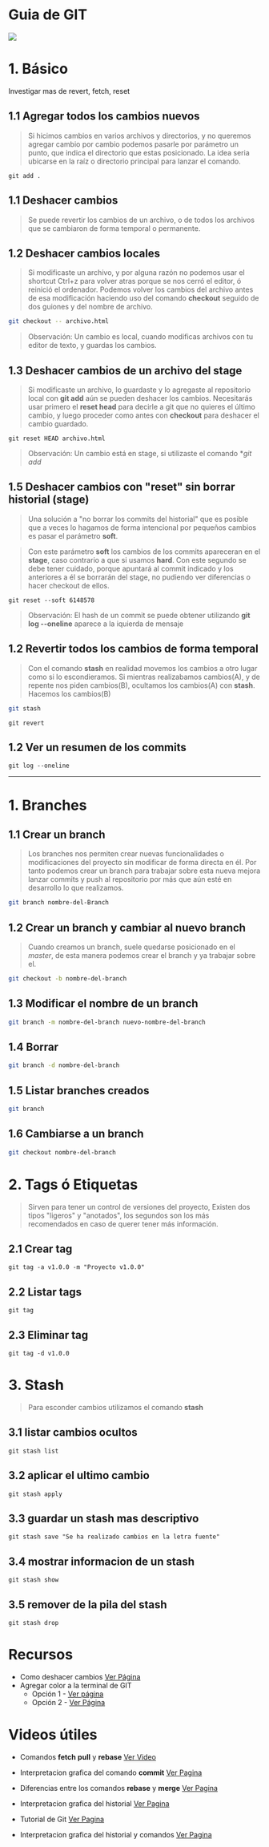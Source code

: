 # Guia de GIT

<img src=/images/programming-software.jpg>

# 1. Básico

Investigar mas de
revert, fetch, reset

## 1.1 Agregar todos los cambios nuevos
> Si hicimos cambios en varios archivos y directorios, y no queremos agregar cambio por cambio
> podemos pasarle por parámetro un punto, que indica el directorio que estas posicionado.
> La idea seria ubicarse en la raíz o directorio principal para lanzar el comando.
```
git add . 
```
## 1.1 Deshacer cambios
>Se puede revertir los cambios de un archivo, o de todos los archivos que se cambiaron
>de forma temporal o permanente.

## 1.2 Deshacer cambios locales
>Si modificaste un archivo, y por alguna razón no podemos usar el shortcut Ctrl+z
>para volver atras porque se nos cerró el editor, ó reinició el ordenador.
>Podemos volver los cambios del archivo antes de esa modificación
>haciendo uso del comando **checkout** seguido de dos guiones y del nombre de archivo.
```bash
git checkout -- archivo.html
```
>Observación: Un cambio es local, cuando modificas archivos con tu editor de texto, y guardas los cambios.

## 1.3 Deshacer cambios de un archivo del stage
>Si modificaste un archivo, lo guardaste y lo agregaste al repositorio local con **git add**
>aún se pueden deshacer los cambios. Necesitarás usar primero el **reset head** para decirle
>a git que no quieres el último cambio, y luego proceder como antes con **checkout** para deshacer
>el cambio guardado.
```
git reset HEAD archivo.html
```
>Observación: Un cambio está en stage, si utilizaste el comando **git add*

## 1.5 Deshacer cambios con "reset" sin borrar historial (stage)
>Una solución a "no borrar los commits del historial" que es posible que a veces
>lo hagamos de forma intencional por pequeños cambios es pasar el parámetro **soft**.

>Con este parámetro **soft** los cambios de los commits apareceran en el **stage**,
>caso contrario a que si usamos **hard**. Con este segundo se debe tener cuidado,
>porque apuntará al commit indicado y los anteriores a él se borrarán del stage,
no pudiendo ver diferencias o hacer checkout de ellos.
```
git reset --soft 6148578
```
>Observación: El hash de un commit se puede obtener utilizando **git log --oneline** aparece
>a la iquierda de mensaje

## 1.2 Revertir todos los cambios de forma temporal
>Con el comando **stash** en realidad movemos los cambios a otro lugar como si lo escondieramos.
>Si mientras realizabamos cambios(A), y de repente nos piden cambios(B), ocultamos los cambios(A)
>con **stash**. Hacemos los cambios(B)
```bash
git stash
```

```
git revert
```

## 1.2 Ver un resumen de los commits
```
git log --oneline
```
- - - 

# 1. Branches

## 1.1 Crear un branch
> Los branches nos permiten crear nuevas funcionalidades o modificaciones del proyecto
> sin modificar de forma directa en él. Por tanto podemos crear un branch para trabajar
> sobre esta nueva mejora lanzar commits y push al repositorio por más que aún esté en
> desarrollo lo que realizamos.
```bash
git branch nombre-del-Branch
```

## 1.2 Crear un branch y cambiar al nuevo branch
> Cuando creamos un branch, suele quedarse posicionado en el *master*, de esta manera
> podemos crear el branch y ya trabajar sobre el.
```bash
git checkout -b nombre-del-branch
```

## 1.3 Modificar el nombre de un branch
```bash
git branch -m nombre-del-branch nuevo-nombre-del-branch
```


## 1.4 Borrar
```bash
git branch -d nombre-del-branch
```

## 1.5 Listar branches creados
> 
```bash
git branch
```

## 1.6 Cambiarse a un branch
>
```bash
git checkout nombre-del-branch
```

# 2. Tags ó Etiquetas
> Sirven para tener un control de versiones del proyecto,
> Existen dos tipos "ligeros" y "anotados", los segundos son los más recomendados
> en caso de querer tener más información.

## 2.1 Crear tag
```
git tag -a v1.0.0 -m "Proyecto v1.0.0"
```

## 2.2 Listar tags
```
git tag
```

## 2.3 Eliminar tag
```
git tag -d v1.0.0
```

# 3. Stash
> Para esconder cambios utilizamos el comando **stash**

## 3.1 listar cambios ocultos
```
git stash list
```

## 3.2 aplicar el ultimo cambio
```
git stash apply
```

## 3.3 guardar un stash mas descriptivo
```
git stash save "Se ha realizado cambios en la letra fuente"
```

## 3.4 mostrar informacion de un stash
```
git stash show
```

## 3.5 remover de la pila del stash
```
git stash drop
```

# Recursos
- Como deshacer cambios [Ver Página](https://dev.to/neshaz/when-to-use-git-reset-git-revert--git-checkout-18je)
- Agregar color a la terminal de GIT
    - Opción 1 - [Ver página](https://nathanhoad.net/how-to-colours-in-git/)
    - Opción 2 - [Ver Página](https://www.leaseweb.com/labs/2013/08/git-tip-beautiful-colored-and-readable-output/)

# Videos útiles
- Comandos **fetch** **pull** y **rebase**
 [Ver Video](https://www.youtube.com/watch?v=r-PTFYVmGNo)

- Interpretacion grafica del comando **commit**
 [Ver Pagina](https://pvigier.github.io/2019/05/06/commit-graph-drawing-algorithms.html)

- Diferencias entre los comandos **rebase** y **merge**
 [Ver Pagina](https://medium.com/datadriveninvestor/git-rebase-vs-merge-cc5199edd77c)

- Interpretacion grafica del historial
[Ver Pagina](https://www.bitsnbites.eu/a-tidy-linear-git-history/)

- Tutorial de Git
 [Ver Pagina](https://www.slideshare.net/th507/git-an-intro-of-plumbing-and-porcelain-commands)

- Interpretacion grafica del historial y comandos
[Ver Pagina](https://jeffsaracco.com/Happy-git-Trees/)

